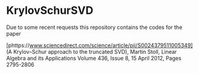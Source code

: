 # KrylovSchurSVD

Due to some recent requests this repository contains the codes for the paper

[phttps://www.sciencedirect.com/science/article/pii/S0024379511005349] (A Krylov–Schur approach to the truncated SVD), Martin Stoll, Linear Algebra and its Applications
Volume 436, Issue 8, 15 April 2012, Pages 2795-2806
